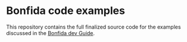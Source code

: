 # Bonfida code examples

This repository contains the full finalized source code for the examples discussed in the [Bonfida dev Guide](https://utils.bonfida.org).

